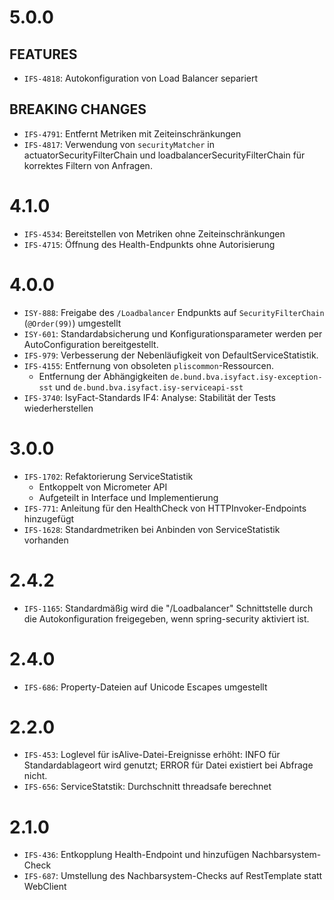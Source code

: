 # 5.0.0

## FEATURES
- `IFS-4818`: Autokonfiguration von Load Balancer separiert

## BREAKING CHANGES
- `IFS-4791`: Entfernt Metriken mit Zeiteinschränkungen
- `IFS-4817`: Verwendung von `securityMatcher` in actuatorSecurityFilterChain und loadbalancerSecurityFilterChain für korrektes Filtern von Anfragen.

# 4.1.0
- `IFS-4534`: Bereitstellen von Metriken ohne Zeiteinschränkungen
- `IFS-4715`: Öffnung des Health-Endpunkts ohne Autorisierung

# 4.0.0
- `ISY-888`: Freigabe des `/Loadbalancer` Endpunkts auf `SecurityFilterChain` (`@Order(99)`) umgestellt
- `ISY-601`: Standardabsicherung und Konfigurationsparameter werden per AutoConfiguration bereitgestellt.
- `IFS-979`: Verbesserung der Nebenläufigkeit von DefaultServiceStatistik.
- `IFS-4155`: Entfernung von obsoleten `pliscommon`-Ressourcen.
  * Entfernung der Abhängigkeiten `de.bund.bva.isyfact.isy-exception-sst` und `de.bund.bva.isyfact.isy-serviceapi-sst`
- `IFS-3740`: IsyFact-Standards IF4: Analyse: Stabilität der Tests wiederherstellen

# 3.0.0
- `IFS-1702`: Refaktorierung ServiceStatistik
    * Entkoppelt von Micrometer API
    * Aufgeteilt in Interface und Implementierung
- `IFS-771`: Anleitung für den HealthCheck von HTTPInvoker-Endpoints hinzugefügt
- `IFS-1628`: Standardmetriken bei Anbinden von ServiceStatistik vorhanden

# 2.4.2
- `IFS-1165`: Standardmäßig wird die "/Loadbalancer" Schnittstelle durch die Autokonfiguration freigegeben, wenn spring-security aktiviert ist.

# 2.4.0
- `IFS-686`: Property-Dateien auf Unicode Escapes umgestellt

# 2.2.0
- `IFS-453`: Loglevel für isAlive-Datei-Ereignisse erhöht: INFO für Standardablageort wird genutzt; ERROR für Datei existiert bei Abfrage nicht.
- `IFS-656`: ServiceStatstik: Durchschnitt threadsafe berechnet

# 2.1.0
- `IFS-436`: Entkopplung Health-Endpoint und hinzufügen Nachbarsystem-Check
- `IFS-687`: Umstellung des Nachbarsystem-Checks auf RestTemplate statt WebClient
